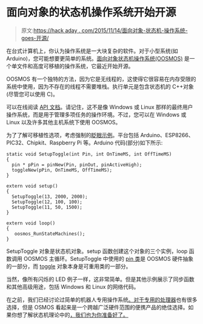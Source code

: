 # 面向对象的状态机操作系统开始开源

> 原文:[https://hack aday . com/2015/11/14/面向对象-状态机-操作系统-goes-开源/](https://hackaday.com/2015/11/14/object-oriented-state-machine-operating-system-goes-open-source/)

在台式计算机上，你认为操作系统是一大块复杂的软件。对于小型系统(如 Arduino)，您可能想要更简单的系统。[面向对象状态机操作系统(OOSMOS)](http://oosmos.com/) 是一个单文件和高度可移植的操作系统，它最近开始开源。

OOSMOS 有一个独特的方法，因为它是无线程的，这使得它很容易在内存受限的系统中使用，因为不存在的线程不需要堆栈。执行单元是包含状态机的 C++对象(尽管您可以使用 C)。

可以在线阅读 [API 文档](http://oosmos.com/api)。请记住，这不是像 Windows 或 Linux 那样的最终用户操作系统，而是用于管理多项任务的操作环境。不过，您可以在 Windows 或 Linux 以及许多其他主机系统下使用 OOSMOS。

为了了解可移植性选项，考虑强制的[眨眼示例](http://oosmos.com/examples/blink)。平台包括 Arduino、ESP8266、PIC32、Chipkit、Raspberry Pi 等。Arduino 代码(部分)如下所示:

```
static void SetupToggle(int Pin, int OnTimeMS, int OffTimeMS)
{
  pin * pPin = pinNew(Pin, pinOut, pinActiveHigh);
  toggleNew(pPin, OnTimeMS, OffTimeMS);
}

extern void setup()
{
  SetupToggle(13, 2000, 2000);
  SetupToggle(12, 100, 100);
  SetupToggle(11, 50, 1500);
}

extern void loop()
{
   oosmos_RunStateMachines();
}

```

SetupToggle 对象是状态机对象。setup 函数创建这个对象的三个实例，loop 函数调用 OOSMOS 主循环。SetupToggle 中使用的 [pin 类](http://oosmos.com/classes#id_The_Pin_Class_'pin')是 OOSMOS 硬件抽象的一部分，而 [toggle](http://oosmos.com/classes#id_The_Toggle_Class_'toggle') 对象本身是可重用类的一部分。

当然，像所有闪烁的 LED 例子一样，这非常简单。但是其他示例展示了同步函数和其他高级用途，包括 Windows 和 Linux 的网络代码。

在之前，我们已经讨论过简单的机器人专用操作系统[。对于](http://hackaday.com/2014/01/29/the-robot-operating-system-ros-101/)[专用的处理器](http://hackaday.com/2015/04/17/energia-multitasking-uses-rtos-on-msp432/)也有很多选择，但是 OSMOS 看起来是一个跨越广泛硬件范围的便携产品的绝佳选择。如果你想了解状态机理论中的[，我们也为你准备好了。](http://hackaday.com/2015/08/13/becoming-a-state-machine-design-mastermind/)